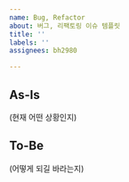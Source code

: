 ```yaml
---
name: Bug, Refactor
about: 버그, 리팩토링 이슈 템플릿
title: ''
labels: ''
assignees: bh2980

---
```


## As-Is

(현재 어떤 상황인지)

## To-Be

(어떻게 되길 바라는지)
